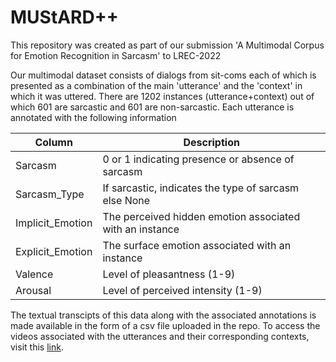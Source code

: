 # MUStARD++

This repository was created as part of our submission 'A Multimodal Corpus for Emotion Recognition in Sarcasm' to LREC-2022

Our multimodal dataset consists of dialogs from sit-coms each of which is presented as a combination of the main 'utterance' and the 'context' in which it was uttered. There are 1202 instances (utterance+context) out of which 601 are sarcastic and 601 are non-sarcastic. Each utterance is annotated with the following information


| Column            |                   Description                                   |
| -------------     | --------------------------------------------------------------- |
| Sarcasm           | 0 or 1 indicating presence or absence of sarcasm                | 
| Sarcasm_Type      | If sarcastic, indicates the type of sarcasm else None           |
| Implicit_Emotion  | The perceived hidden emotion associated with an instance        |
| Explicit_Emotion  | The surface emotion associated with an instance                 |
| Valence           | Level of pleasantness (1-9)                                     | 
| Arousal           | Level of perceived intensity  (1-9)                             |


The textual transcipts of this data along with the associated annotations is made available in the form of a csv file uploaded in the repo. To access the videos associated with the utterances and their corresponding contexts, visit this [link](https://drive.google.com/drive/folders/1kUdT2yU7ERJ5KdauObTj5oQsBlSrvTlW?usp=sharing).

